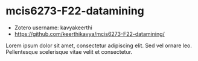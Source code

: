 # mcis6273-F22-datamining
- Zotero username: kavyakeerthi
- https://github.com/keerthikavya/mcis6273-F22-datamining/

Lorem ipsum dolor sit amet, consectetur adipiscing elit. Sed vel ornare leo. Pellentesque scelerisque vitae velit et consectetur. 
